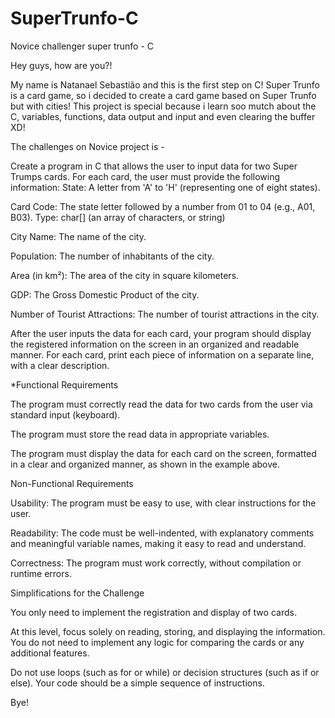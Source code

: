 # SuperTrunfo-C
Novice challenger super trunfo -  C 

Hey guys, how are you?!

My name is Natanael Sebastião and this is the first step on C! 
Super Trunfo is a card game, so i decided to create a card game based on Super Trunfo but with cities! 
This project is special because i learn soo mutch about the C, variables, functions, data output and input and even clearing the buffer XD!

The challenges on Novice project is - 

Create a program in C that allows the user to input data for two Super Trumps cards. For each card, the user must provide the following information:
State: A letter from 'A' to 'H' (representing one of eight states).

Card Code: The state letter followed by a number from 01 to 04 (e.g., A01, B03). Type: char[] (an array of characters, or string)

City Name: The name of the city. 

Population: The number of inhabitants of the city. 

Area (in km²): The area of the city in square kilometers. 

GDP: The Gross Domestic Product of the city. 

Number of Tourist Attractions: The number of tourist attractions in the city.

After the user inputs the data for each card, your program should display the registered information on the screen in an organized and readable manner. For each card, print each piece of information on a separate line, with a clear description.

*Functional Requirements

The program must correctly read the data for two cards from the user via standard input (keyboard).

The program must store the read data in appropriate variables.

The program must display the data for each card on the screen, formatted in a clear and organized manner, as shown in the example above.

Non-Functional Requirements

Usability: The program must be easy to use, with clear instructions for the user.

Readability: The code must be well-indented, with explanatory comments and meaningful variable names, making it easy to read and understand.

Correctness: The program must work correctly, without compilation or runtime errors.

Simplifications for the Challenge

You only need to implement the registration and display of two cards.

At this level, focus solely on reading, storing, and displaying the information. You do not need to implement any logic for comparing the cards or any additional features.

Do not use loops (such as for or while) or decision structures (such as if or else). Your code should be a simple sequence of instructions.

Bye!
